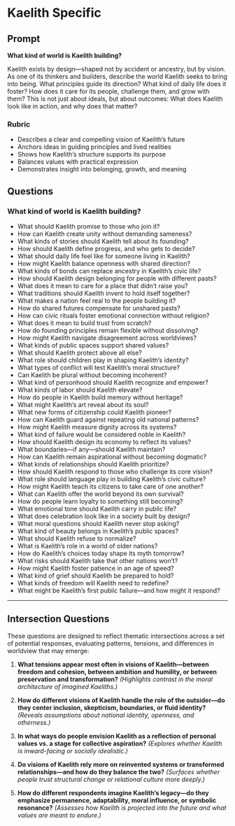 # Kaelith Specific

## Prompt

**What kind of world is Kaelith building?**

Kaelith exists by design—shaped not by accident or ancestry, but by vision. As one of its thinkers and builders, describe the world Kaelith seeks to bring into being. What principles guide its direction? What kind of daily life does it foster? How does it care for its people, challenge them, and grow with them? This is not just about ideals, but about outcomes: What does Kaelith look like in action, and why does that matter?

### **Rubric**

* Describes a clear and compelling vision of Kaelith’s future
* Anchors ideas in guiding principles and lived realities
* Shows how Kaelith’s structure supports its purpose
* Balances values with practical expression
* Demonstrates insight into belonging, growth, and meaning

## Questions

### **What kind of world is Kaelith building?**

* What should Kaelith promise to those who join it?
* How can Kaelith create unity without demanding sameness?
* What kinds of stories should Kaelith tell about its founding?
* How should Kaelith define progress, and who gets to decide?
* What should daily life feel like for someone living in Kaelith?
* How might Kaelith balance openness with shared direction?
* What kinds of bonds can replace ancestry in Kaelith’s civic life?
* How should Kaelith design belonging for people with different pasts?
* What does it mean to care for a place that didn’t raise you?
* What traditions should Kaelith invent to hold itself together?
* What makes a nation feel real to the people building it?
* How do shared futures compensate for unshared pasts?
* How can civic rituals foster emotional connection without religion?
* What does it mean to build trust from scratch?
* How do founding principles remain flexible without dissolving?
* How might Kaelith navigate disagreement across worldviews?
* What kinds of public spaces support shared values?
* What should Kaelith protect above all else?
* What role should children play in shaping Kaelith’s identity?
* What types of conflict will test Kaelith’s moral structure?
* Can Kaelith be plural without becoming incoherent?
* What kind of personhood should Kaelith recognize and empower?
* What kinds of labor should Kaelith elevate?
* How do people in Kaelith build memory without heritage?
* What might Kaelith’s art reveal about its soul?
* What new forms of citizenship could Kaelith pioneer?
* How can Kaelith guard against repeating old national patterns?
* How might Kaelith measure dignity across its systems?
* What kind of failure would be considered noble in Kaelith?
* How should Kaelith design its economy to reflect its values?
* What boundaries—if any—should Kaelith maintain?
* How can Kaelith remain aspirational without becoming dogmatic?
* What kinds of relationships should Kaelith prioritize?
* How should Kaelith respond to those who challenge its core vision?
* What role should language play in building Kaelith’s civic culture?
* How might Kaelith teach its citizens to take care of one another?
* What can Kaelith offer the world beyond its own survival?
* How do people learn loyalty to something still becoming?
* What emotional tone should Kaelith carry in public life?
* What does celebration look like in a society built by design?
* What moral questions should Kaelith never stop asking?
* What kind of beauty belongs in Kaelith’s public spaces?
* What should Kaelith refuse to normalize?
* What is Kaelith’s role in a world of older nations?
* How do Kaelith’s choices today shape its myth tomorrow?
* What risks should Kaelith take that other nations won’t?
* How might Kaelith foster patience in an age of speed?
* What kind of grief should Kaelith be prepared to hold?
* What kinds of freedom will Kaelith need to redefine?
* What might be Kaelith’s first public failure—and how might it respond?

---

## Intersection Questions

These questions are designed to reflect thematic intersections across a set of potential responses, evaluating patterns, tensions, and differences in worldview that may emerge:

1. **What tensions appear most often in visions of Kaelith—between freedom and cohesion, between ambition and humility, or between preservation and transformation?**
   *(Highlights contrast in the moral architecture of imagined Kaeliths.)*

2. **How do different visions of Kaelith handle the role of the outsider—do they center inclusion, skepticism, boundaries, or fluid identity?**
   *(Reveals assumptions about national identity, openness, and otherness.)*

3. **In what ways do people envision Kaelith as a reflection of personal values vs. a stage for collective aspiration?**
   *(Explores whether Kaelith is inward-facing or socially idealistic.)*

4. **Do visions of Kaelith rely more on reinvented systems or transformed relationships—and how do they balance the two?**
   *(Surfaces whether people trust structural change or relational culture more deeply.)*

5. **How do different respondents imagine Kaelith’s legacy—do they emphasize permanence, adaptability, moral influence, or symbolic resonance?**
   *(Assesses how Kaelith is projected into the future and what values are meant to endure.)*
